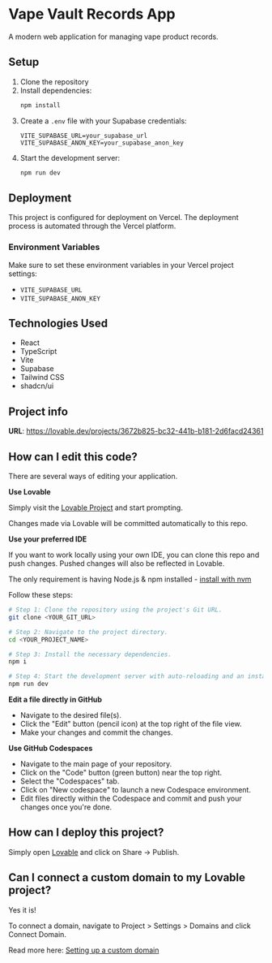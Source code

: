 # Vape Vault Records App

A modern web application for managing vape product records.

## Setup

1. Clone the repository
2. Install dependencies:
   ```bash
   npm install
   ```
3. Create a `.env` file with your Supabase credentials:
   ```
   VITE_SUPABASE_URL=your_supabase_url
   VITE_SUPABASE_ANON_KEY=your_supabase_anon_key
   ```
4. Start the development server:
   ```bash
   npm run dev
   ```

## Deployment

This project is configured for deployment on Vercel. The deployment process is automated through the Vercel platform.

### Environment Variables

Make sure to set these environment variables in your Vercel project settings:
- `VITE_SUPABASE_URL`
- `VITE_SUPABASE_ANON_KEY`

## Technologies Used

- React
- TypeScript
- Vite
- Supabase
- Tailwind CSS
- shadcn/ui

## Project info

**URL**: https://lovable.dev/projects/3672b825-bc32-441b-b181-2d6facd24361

## How can I edit this code?

There are several ways of editing your application.

**Use Lovable**

Simply visit the [Lovable Project](https://lovable.dev/projects/3672b825-bc32-441b-b181-2d6facd24361) and start prompting.

Changes made via Lovable will be committed automatically to this repo.

**Use your preferred IDE**

If you want to work locally using your own IDE, you can clone this repo and push changes. Pushed changes will also be reflected in Lovable.

The only requirement is having Node.js & npm installed - [install with nvm](https://github.com/nvm-sh/nvm#installing-and-updating)

Follow these steps:

```sh
# Step 1: Clone the repository using the project's Git URL.
git clone <YOUR_GIT_URL>

# Step 2: Navigate to the project directory.
cd <YOUR_PROJECT_NAME>

# Step 3: Install the necessary dependencies.
npm i

# Step 4: Start the development server with auto-reloading and an instant preview.
npm run dev
```

**Edit a file directly in GitHub**

- Navigate to the desired file(s).
- Click the "Edit" button (pencil icon) at the top right of the file view.
- Make your changes and commit the changes.

**Use GitHub Codespaces**

- Navigate to the main page of your repository.
- Click on the "Code" button (green button) near the top right.
- Select the "Codespaces" tab.
- Click on "New codespace" to launch a new Codespace environment.
- Edit files directly within the Codespace and commit and push your changes once you're done.

## How can I deploy this project?

Simply open [Lovable](https://lovable.dev/projects/3672b825-bc32-441b-b181-2d6facd24361) and click on Share -> Publish.

## Can I connect a custom domain to my Lovable project?

Yes it is!

To connect a domain, navigate to Project > Settings > Domains and click Connect Domain.

Read more here: [Setting up a custom domain](https://docs.lovable.dev/tips-tricks/custom-domain#step-by-step-guide)
